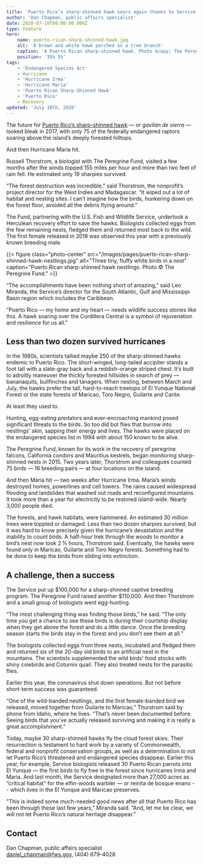 ```yaml
---
title: 'Puerto Rico’s sharp-shinned hawk soars again thanks to Service partnership'
author: 'Dan Chapman, public affairs specialist'
date: 2020-07-10T00:00:00.000Z
type: feature
hero:
    name: puerto-rican-sharp-shinned-hawk.jpg
    alt: 'A brown and white hawk perched on a tree branch'
    caption: 'A Puerto Rican sharp-shinned hawk. Photo &copy; The Peregrine Fund.'
    position: '35% 5%'
tags:
    - 'Endangered Species Act'
    - Hurricane
    - 'Hurricane Irma'
    - 'Hurricane Maria'
    - 'Puerto Rican Sharp-Shinned Hawk'
    - 'Puerto Rico'
    - Recovery
updated: 'July 10th, 2020'
---
```


The future for [Puerto Rico’s sharp-shinned hawk](https://ecos.fws.gov/ecp0/profile/speciesProfile?spcode=B06Z) &mdash; or *gavilán de sierra* &mdash; looked bleak in 2017, with only 75 of the federally endangered raptors soaring above the island’s deeply forested hilltops.

And then Hurricane Maria hit.

Russell Thorstrom, a biologist with The Peregrine Fund, visited a few months after the winds topped 155 miles per hour and more than two feet of rain fell. He estimated only 19 sharpies survived.

“The forest destruction was incredible,” said Thorstrom, the nonprofit’s project director for the West Indies and Madagascar. “It wiped out a lot of habitat and nesting sites. I can’t imagine how the birds, hunkering down on the forest floor, avoided all the debris flying around.”

The Fund, partnering with the U.S. Fish and Wildlife Service, undertook a Herculean recovery effort to save the hawks. Biologists collected eggs from the few remaining nests, fledged them and returned most back to the wild. The first female released in 2018 was observed this year with a previously known breeding male.

{{< figure class="photo-center" src="/images/pages/puerto-rican-sharp-shinned-hawk-nestlings.jpg" alt="Three tiny, fluffy white birds in a nest" caption="Puerto Rican sharp-shinned hawk nestlings. Photo &copy; The Peregrine Fund." >}}

“The accomplishments have been nothing short of amazing,” said Leo Miranda, the Service’s director for the South Atlantic, Gulf and Mississippi Basin region which includes the Caribbean.

“Puerto Rico &mdash; my home and my heart &mdash; needs wildlife success stories like this. A hawk soaring over the Cordillera Central is a symbol of rejuvenation and resilience for us all.”

## Less than two dozen survived hurricanes

In the 1980s, scientists tallied maybe 250 of the sharp-shinned hawks endemic to Puerto Rico. The short-winged, long-tailed accipiter stands a foot tall with a slate-gray back and a reddish-orange striped chest. It’s built to adroitly maneuver the thickly forested hillsides in search of prey &mdash; bananaquits, bullfinches and tanagers. When nesting, between March and July, the hawks prefer the tall, hard-to-reach treetops of El Yunque National Forest or the state forests of Maricao, Toro Negro, Guilarte and Carite.

At least they used to.

Hunting, egg-eating predators and ever-encroaching mankind posed significant threats to the birds. So too did bot flies that burrow into nestlings’ skin, sapping their energy and lives. The hawks were placed on the endangered species list in 1994 with about 150 known to be alive.

The Peregrine Fund, known for its work in the recovery of peregrine falcons, California condors and Mauritius kestrels, began monitoring sharp-shinned nests in 2015. Two years later, Thorstrom and colleagues counted 75 birds &mdash; 16 breeding pairs &mdash; at four locations on the island.

And then Maria hit &mdash; two weeks after Hurricane Irma. Maria’s winds destroyed homes, powerlines and cell towers. The rains caused widespread flooding and landslides that washed out roads and reconfigured mountains. It took more than a year for electricity to be restored island-wide. Nearly 3,000 people died.

The forests, and hawk habitats, were hammered. An estimated 30 million trees were toppled or damaged. Less than two dozen sharpies survived, but it was hard to know precisely given the hurricane’s devastation and the inability to count birds. A half-hour trek through the woods to monitor a bird’s nest now took 2 ½ hours, Thorstrom said. Eventually, the hawks were found only in Maricao, Guilarte and Toro Negro forests. Something had to be done to keep the birds from sliding into extinction.

## A challenge, then a success

The Service put up $100,000 for a sharp-shinned captive breeding program. The Peregrine Fund raised another $110,000. And then Thorstrom and a small group of biologists went egg-hunting.

“The most challenging thing was finding those birds,” he said. “The only time you get a chance to see these birds is during their courtship display when they get above the forest and do a little dance. Once the breeding season starts the birds stay in the forest and you don’t see them at all.”

The biologists collected eggs from three nests, incubated and fledged them and returned six of the 20-day old birds to an artificial nest in the mountains. The scientists supplemented the wild birds’ food stocks with shiny cowbirds and Coturnix quail. They also treated nests for the parasitic flies.

Earlier this year, the coronavirus shut down operations. But not before short-term success was guaranteed.

“One of the wild-banded nestlings, and the first female-banded bird we released, moved together from Guilarte to Maricao,” Thurstrom said by phone from Idaho, where he lives. “That’s never been documented before. Seeing birds that you’ve actually released surviving and making it is really a great accomplishment.”

Today, maybe 30 sharp-shinned hawks fly the cloud forest skies. Their resurrection is testament to hard work by a variety of Commonwealth, federal and nonprofit conservation groups, as well as a determination to not let Puerto Rico’s threatened and endangered species disappear. Earlier this year, for example, Service biologists released 30 Puerto Rican parrots into El Yunque &mdash; the first birds to fly free in the forest since hurricanes Irma and Maria. And last month, the Service designated more than 27,000 acres as “critical habitat” for the elfin-woods warbler &mdash; or reinita de bosque enano -- which lives in the El Yunque and Maricao preserves.

"This is indeed some much-needed good news after all that Puerto Rico has been through these last few years,” Miranda said. “And, let me be clear, we will not let Puerto Rico’s natural heritage disappear.”

## Contact

Dan Chapman, public affairs specialist  
[daniel_chapman@fws.gov](mailto:daniel_chapman@fws.gov), (404) 679-4028